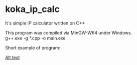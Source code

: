 # koka_ip_calc
It`s simple IP calculator written on C++

This program was compiled via MinGW-W64 under Windows.  
g++.exe -g *.cpp -o main.exe  

Short example of program: 

[Alt text](https://github.com/kokadev/koka_ip_calc/edit/main/ip_calc.jpg)
